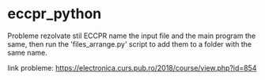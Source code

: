 # eccpr_python
Probleme rezolvate stil ECCPR
name the input file and the main program the same, then run the 'files_arrange.py' script to add them to a folder with the same name.

link probleme: https://electronica.curs.pub.ro/2018/course/view.php?id=854
